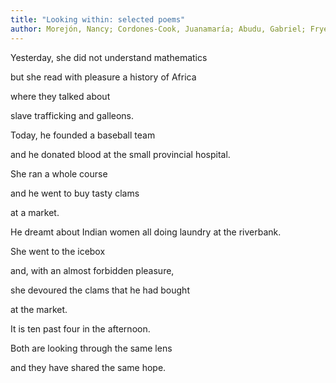 ```yaml
---
title: "Looking within: selected poems"
author: Morejón, Nancy; Cordones-Cook, Juanamaría; Abudu, Gabriel; Frye, David; Abraham Hall, Nancy; Quintanales, Mirta; Sievert, Heather Rosario; Weaver, Kathleen
---
```

<div data-schema-version="8"><p>Yesterday, she did not understand mathematics</p> <p>but she read with pleasure a history of Africa</p> <p>where they talked about</p> <p>slave trafficking and galleons.</p> <p>Today, he founded a baseball team</p> <p>and he donated blood at the small provincial hospital.</p> <p>She ran a whole course</p> <p>and he went to buy tasty clams</p> <p>at a market.</p> <p>He dreamt about Indian women all doing laundry at the riverbank.</p> <p>She went to the icebox</p> <p>and, with an almost forbidden pleasure,</p> <p>she devoured the clams that he had bought</p> <p>at the market.</p> <p>It is ten past four in the afternoon.</p> <p>Both are looking through the same lens</p> <p>and they have shared the same hope.</p> </div>